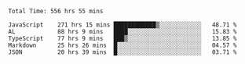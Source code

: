
<!--START_SECTION:waka-->

```text
Total Time: 556 hrs 55 mins

JavaScript    271 hrs 15 mins ████████████▒░░░░░░░░░░░░   48.71 %
AL            88 hrs 9 mins   ████░░░░░░░░░░░░░░░░░░░░░   15.83 %
TypeScript    77 hrs 9 mins   ███▒░░░░░░░░░░░░░░░░░░░░░   13.85 %
Markdown      25 hrs 26 mins  █░░░░░░░░░░░░░░░░░░░░░░░░   04.57 %
JSON          20 hrs 39 mins  █░░░░░░░░░░░░░░░░░░░░░░░░   03.71 %
```

<!--END_SECTION:waka-->











